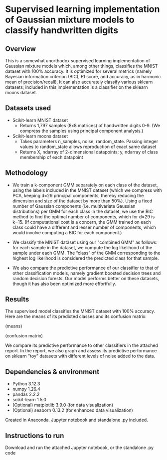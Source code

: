 
# Supervised learning implementation of Gaussian mixture models to classify handwritten digits

## Overview

This is a somewhat unorthodox supervised learning implementation of Gaussian mixture models which, among other things, classifies the MNIST dataset with 100% accuracy. It is optimized for several metrics (namely Bayesian information criterion (BIC), F1 score, and accuracy, as in harmonic mean of precision/recall). It can also accurately classify various sklearn datasets; included in this implementation is a classifier on the sklearn moons dataset.

## Datasets used

- Scikit-learn MNIST dataset
    - Returns 1,797 samples (8x8 matrices) of handwritten digits 0-9. (We compress the samples using principal component analysis.)
- Scikit-learn moons dataset
    - Takes parameters n_samples, noise, random_state. Passing integer values to random_state allows reproduction of exact same dataset
    - Returns X, ndarray of 2-dimensional datapoints; y, ndarray of class membership of each datapoint


## Methodology

- We train a k-component GMM separately on each class of the dataset, using the labels included in the MNIST dataset (which we compress with PCA, keeping d=29 principal components, thereby reducing the dimension and size of the dataset by more than 50%). Using a fixed number of Gaussian components (i.e. multivariate Gaussian distributions) per GMM for each class in the dataset, we use the BIC method to find the optimal number of components, which for d=29 is k=15. (If computational cost is a concern, the GMM trained on each class could have a different and lesser number of components, which would involve computing a BIC for each component.)

- We classify the MNIST dataset using our "combined GMM" as follows: for each sample in the dataset, we compute the log likelihood of the sample under each GMM. The “class” of the GMM corresponding to the highest log likelihood is considered the predicted class for that sample.

- We also compare the predictive performance of our classifier to that of other classification models, namely gradient boosted decision trees and random decision forests. Our model performs better on these datasets, though it has also been optimized more effortfully.

## Results

The supervised model classifies the MNIST dataset with 100% accuracy. Here are the means of its predicted classes and its confusion matrix:

(means)

(confusion matrix)

We compare its predictive performance to other classifiers in the attached report. In the report, we also graph and assess its predictive performance on sklearn "toy" datasets with different levels of noise added to the data.

## Dependencies & environment


- Python 3.12.3
- numpy 1.26.4
- pandas 2.2.2
- scikit-learn 1.5.0
- (Optional) matplotlib 3.9.0 (for data visualization)
- (Optional) seaborn 0.13.2 (for enhanced data visualization)

Created in Anaconda. Jupyter notebook and standalone .py included.


## Instructions to run

Download and run the attached Jupyter notebook, or the standalone .py code

